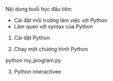 Nội dung buổi học đầu tiên:

- Cài đặt môi trường làm việc với Python
- Làm quen với syntax của Python



1. Cài đặt Python

2. Chạy một chương trình Python

python my_program.py

3. Python interactivee